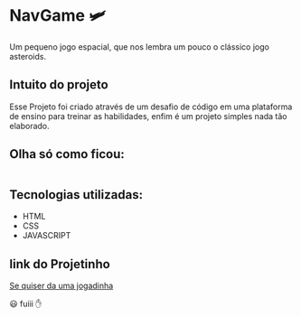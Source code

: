 # NavGame 🛩️
Um  pequeno jogo espacial, que nos lembra um pouco o clássico jogo asteroids.

## Intuito do projeto

Esse Projeto foi criado através de um desafio de código em uma plataforma de ensino para treinar as habilidades, enfim é um projeto simples nada tão elaborado.

## Olha só como ficou:
  
  ![]()
  
## Tecnologias utilizadas:

   * HTML
   * CSS
   * JAVASCRIPT

## link do Projetinho 

 [Se quiser da uma jogadinha]()

😃 fuiii ✋ 
